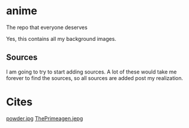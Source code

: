 # anime
The repo that everyone deserves

Yes, this contains all my background images.

## Sources
I am going to try to start adding sources.  A lot of these would take me
forever to find the sources, so all sources are added post my realization.

# Cites
[powder.jpg](https://www.inprnt.com/gallery/nezuminata)
[ThePrimeagen.jepg](https://twitter.com/PhunToken/status/1508883727316836356)
